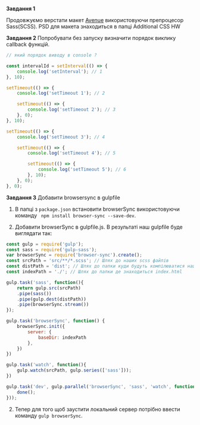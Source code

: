 **Завдання 1**

Продовжуємо верстати макет [Avenue](https://zpl.io/VYOeBLk) використовуючи препроцесор Sass(SCSS). PSD для макета знаходиться в папці Additional CSS HW 

**Завдання 2**
Попробувати без запуску визначити порядок виклику callback функцій.

```javascript
// який порядок виводу в console ?

const intervalId = setInterval(() => {
    console.log('setInterval'); // 1
}, 10);

setTimeout(() => {
    console.log('setTimeout 1'); // 2

    setTimeout(() => {
        console.log('setTimeout 2'); // 3
    }, 0);
}, 10);

setTimeout(() => {
    console.log('setTimeout 3'); // 4

    setTimeout(() => {
        console.log('setTimeout 4'); // 5

        setTimeout(() => {
            console.log('setTimeout 5'); // 6
        }, 10);
    }, 0);
}, 0);
```

**Завдання 3**
Добавити browsersync в gulpfile

1. В папці з `package.json` встановити browserSync використовуючи команду ` npm install browser-sync --save-dev`. 

2. Добавити browserSync в gulpfile.js. В результаті наш gulpfile буде виглядати так: 

```javascript
const gulp = require('gulp');
const sass = require('gulp-sass');
var browserSync = require('browser-sync').create();
const srcPath = 'src/**/*.scss'; // Шлях до наших scss файлів
const distPath = 'dist'; // Шлях до папки куди будуть компілюватися наші css файли
const indexPath = './'; // Шлях до папки де знаходиться index.html

gulp.task('sass', function(){
    return gulp.src(srcPath)
    .pipe(sass())
    .pipe(gulp.dest(distPath))
    .pipe(browserSync.stream())
});

gulp.task('browserSync', function() {
    browserSync.init({
        server: {
            baseDir: indexPath
        },
    })
})

gulp.task('watch', function(){
    gulp.watch(srcPath, gulp.series(['sass']));
})

gulp.task('dev', gulp.parallel('browserSync', 'sass', 'watch', function (done) {
    done();
}));
```

2. Тепер для того щоб заустити локальний сервер потрібно ввести команду `gulp browserSync`.
